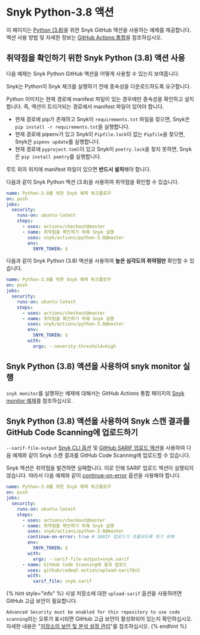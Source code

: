 # Snyk Python-3.8 액션

이 페이지는 [Python (3.8)](https://github.com/snyk/actions/tree/master/python-3.8)을 위한 Snyk GitHub 액션을 사용하는 예제를 제공합니다. 액션 사용 방법 및 자세한 정보는 [GitHub Actions 통합](https://docs.snyk.io/integrations/ci-cd-integrations/github-actions-integration)을 참조하십시오.

## 취약점을 확인하기 위한 Snyk Python (3.8) 액션 사용

다음 예제는 Snyk Python GitHub 액션을 어떻게 사용할 수 있는지 보여줍니다.

Snyk는 Python이 Snyk 체크를 실행하기 전에 종속성을 다운로드하도록 요구합니다.

Python 이미지는 현재 경로에 manifest 파일이 있는 경우에만 종속성을 확인하고 설치합니다. 즉, 액션이 트리거되는 경로에서 manifest 파일이 있어야 합니다.

* 현재 경로에 pip가 존재하고 Snyk이 `requirements.txt` 파일을 찾으면, Snyk은 `pip install -r requirements.txt`을 실행합니다.
* 현재 경로에 pipenv가 있고 Snyk이 `Pipfile.lock`이 없는 `Pipfile`을 찾으면, Snyk은 `pipenv update`를 실행합니다.
* 현재 경로에 `pyproject.toml`이 있고 Snyk이 `poetry.lock`을 찾지 못하면, Snyk은 `pip install poetry`를 실행합니다.

루트 외의 위치에 manifest 파일이 있으면 **반드시 설치**해야 합니다.

다음과 같이 Snyk Python 액션 (3.8)을 사용하여 취약점을 확인할 수 있습니다.

```yaml
name: Python-3.8를 위한 Snyk 예제 워크플로우
on: push
jobs:
  security:
    runs-on: ubuntu-latest
    steps:
      - uses: actions/checkout@master
      - name: 취약점을 확인하기 위해 Snyk 실행
        uses: snyk/actions/python-3.8@master
        env:
          SNYK_TOKEN: $
```

다음과 같이 Snyk Python (3.8) 액션을 사용하여 **높은 심각도의 취약점만** 확인할 수 있습니다.

```yaml
name: Python-3.8를 위한 Snyk 예제 워크플로우
on: push
jobs:
  security:
    runs-on: ubuntu-latest
    steps:
      - uses: actions/checkout@master
      - name: 취약점을 확인하기 위해 Snyk 실행
        uses: snyk/actions/python-3.8@master
        env:
          SNYK_TOKEN: $
        with:
          args: --severity-threshold=high
```

## Snyk Python (3.8) 액션을 사용하여 snyk monitor 실행

`snyk monitor`를 실행하는 예제에 대해서는 GitHub Actions 통합 페이지의 [Snyk monitor 예제](https://docs.snyk.io/integrations/ci-cd-integrations/github-actions-integration#snyk-monitor-example)를 참조하십시오.

## Snyk Python (3.8) 액션을 사용하여 Snyk 스캔 결과를 GitHub Code Scanning에 업로드하기

`--sarif-file-output` [Snyk CLI 옵션](https://docs.snyk.io/snyk-cli/cli-reference) 및 [GitHub SARIF 업로드 액션](https://docs.github.com/en/code-security/secure-coding/uploading-a-sarif-file-to-github)을 사용하여 다음 예제와 같이 Snyk 스캔 결과를 GitHub Code Scanning에 업로드할 수 있습니다.

Snyk 액션은 취약점을 발견하면 실패합니다. 이로 인해 SARIF 업로드 액션이 실행되지 않습니다. 따라서 다음 예제와 같이 [continue-on-error](https://docs.github.com/en/actions/reference/workflow-syntax-for-github-actions#jobsjob_idstepscontinue-on-error) 옵션을 사용해야 합니다.

```yaml
name: Python-3.8를 위한 Snyk 예제 워크플로우
on: push
jobs:
  security:
    runs-on: ubuntu-latest
    steps:
      - uses: actions/checkout@master
      - name: 취약점을 확인하기 위해 Snyk 실행
        uses: snyk/actions/python-3.8@master
        continue-on-error: true # SARIF 업로드가 호출되도록 하기 위해
        env:
          SNYK_TOKEN: $
        with:
          args: --sarif-file-output=snyk.sarif
      - name: GitHub Code Scanning에 결과 업로드
        uses: github/codeql-action/upload-sarif@v2
        with:
          sarif_file: snyk.sarif
```

{% hint style="info" %}
사설 저장소에 대한 `upload-sarif` 옵션을 사용하려면 GitHub 고급 보안이 필요합니다.

`Advanced Security must be enabled for this repository to use code scanning`라는 오류가 표시되면 GitHub 고급 보안이 활성화되어 있는지 확인하십시오. 자세한 내용은  "[저장소의 보안 및 분석 설정 관리](https://docs.github.com/en/repositories/managing-your-repositorys-settings-and-features/enabling-features-for-your-repository/managing-security-and-analysis-settings-for-your-repository)"를 참조하십시오.
{% endhint %}
